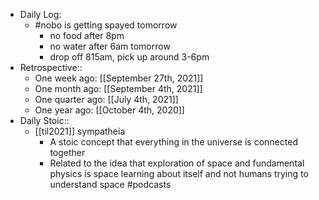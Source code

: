 - Daily Log:
    - #nobo is getting spayed tomorrow
        - no food after 8pm
        - no water after 6am tomorrow
        - drop off 815am, pick up around 3-6pm
- Retrospective::
    - One week ago: [[September 27th, 2021]]
    - One month ago: [[September 4th, 2021]]
    - One quarter ago: [[July 4th, 2021]]
    - One year ago: [[October 4th, 2020]]
- Daily Stoic::
    - [[til2021]] sympatheia
        - A stoic concept that everything in the universe is connected together
        - Related to the idea that exploration of space and fundamental physics is space learning about itself and not humans trying to understand space #podcasts
